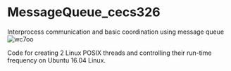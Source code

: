 # MessageQueue_cecs326
Interprocess communication and basic coordination using message queue
![wc7oo](https://user-images.githubusercontent.com/13907836/35946896-63626902-0c1a-11e8-9006-9442764859e4.png)

Code for creating 2 Linux POSIX threads and controlling their run-time frequency on Ubuntu 16.04 Linux.
